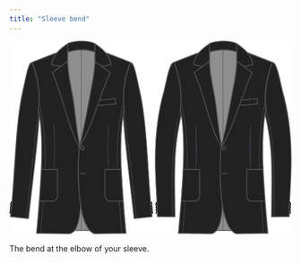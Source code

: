 ```yaml
---
title: "Sleeve bend"
---
```


![Sleeve bend](sleevebend.svg)

The bend at the elbow of your sleeve.




